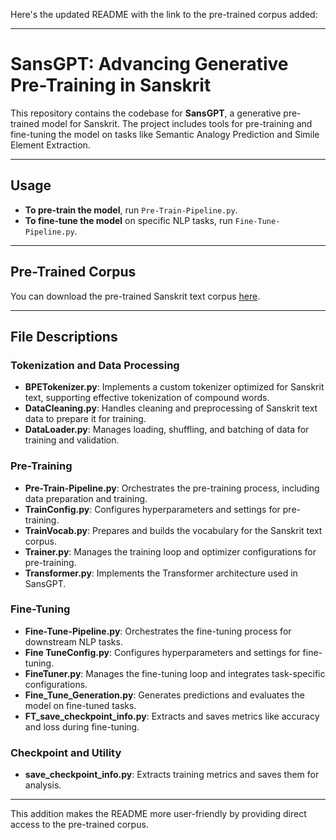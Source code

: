Here's the updated README with the link to the pre-trained corpus added:

---

# SansGPT: Advancing Generative Pre-Training in Sanskrit

This repository contains the codebase for **SansGPT**, a generative pre-trained model for Sanskrit. The project includes tools for pre-training and fine-tuning the model on tasks like Semantic Analogy Prediction and Simile Element Extraction.

---

## Usage

- **To pre-train the model**, run `Pre-Train-Pipeline.py`.  
- **To fine-tune the model** on specific NLP tasks, run `Fine-Tune-Pipeline.py`.

---

## Pre-Trained Corpus
You can download the pre-trained Sanskrit text corpus [here](https://drive.google.com/file/d/18SrpFJCbrDyR5420RYMoHc0n37a_6D4h/view?usp=sharing).

---

## File Descriptions

### Tokenization and Data Processing
- **BPETokenizer.py**: Implements a custom tokenizer optimized for Sanskrit text, supporting effective tokenization of compound words.  
- **DataCleaning.py**: Handles cleaning and preprocessing of Sanskrit text data to prepare it for training.  
- **DataLoader.py**: Manages loading, shuffling, and batching of data for training and validation.

### Pre-Training
- **Pre-Train-Pipeline.py**: Orchestrates the pre-training process, including data preparation and training.  
- **TrainConfig.py**: Configures hyperparameters and settings for pre-training.  
- **TrainVocab.py**: Prepares and builds the vocabulary for the Sanskrit text corpus.  
- **Trainer.py**: Manages the training loop and optimizer configurations for pre-training.  
- **Transformer.py**: Implements the Transformer architecture used in SansGPT.

### Fine-Tuning
- **Fine-Tune-Pipeline.py**: Orchestrates the fine-tuning process for downstream NLP tasks.  
- **Fine TuneConfig.py**: Configures hyperparameters and settings for fine-tuning.  
- **FineTuner.py**: Manages the fine-tuning loop and integrates task-specific configurations.  
- **Fine_Tune_Generation.py**: Generates predictions and evaluates the model on fine-tuned tasks.  
- **FT_save_checkpoint_info.py**: Extracts and saves metrics like accuracy and loss during fine-tuning.

### Checkpoint and Utility
- **save_checkpoint_info.py**: Extracts training metrics and saves them for analysis.  

--- 

This addition makes the README more user-friendly by providing direct access to the pre-trained corpus.
